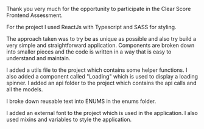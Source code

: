 Thank you very much for the opportunity to participate in the Clear Score Frontend Assessment.

For the project I used ReactJs with Typescript and SASS for styling.

The approach taken was to try be as unique as possible and also try build a very simple and straightforward application. Components are broken down into smaller pieces and the code is written in a way that is easy to understand and maintain.

I added a utils file to the project which contains some helper functions.
I also added a component called "Loading" which is used to display a loading spinner.
I added an api folder to the project which contains the api calls and all the models.

I broke down reusable text into ENUMS in the enums folder.

I added an external font to the project which is used in the application.
I also used mixins and variables to style the application.